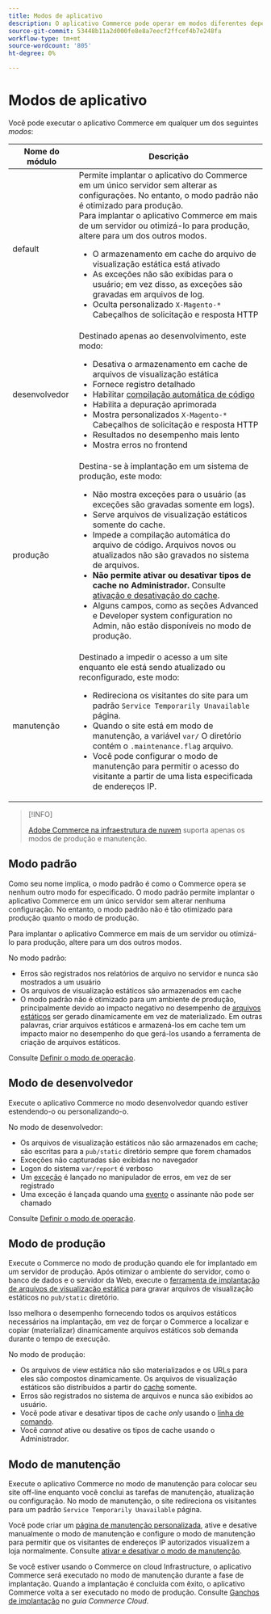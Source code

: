 ```yaml
---
title: Modos de aplicativo
description: O aplicativo Commerce pode operar em modos diferentes dependendo de suas necessidades. Exiba uma lista detalhada dos modos de aplicativo disponíveis.
source-git-commit: 53448b11a2d000fe8e8a7eecf2ffcef4b7e248fa
workflow-type: tm+mt
source-wordcount: '805'
ht-degree: 0%

---
```



# Modos de aplicativo

Você pode executar o aplicativo Commerce em qualquer um dos seguintes _modos_:

| Nome do módulo | Descrição |
| ----------- | ----------- |
| default | Permite implantar o aplicativo do Commerce em um único servidor sem alterar as configurações. No entanto, o modo padrão não é otimizado para produção.<br>Para implantar o aplicativo Commerce em mais de um servidor ou otimizá-lo para produção, altere para um dos outros modos.<ul><li>O armazenamento em cache do arquivo de visualização estática está ativado</li><li>As exceções não são exibidas para o usuário; em vez disso, as exceções são gravadas em arquivos de log.</li><li>Oculta personalizado `X-Magento-*` Cabeçalhos de solicitação e resposta HTTP</li></ul> |
| desenvolvedor | Destinado apenas ao desenvolvimento, este modo:<ul><li>Desativa o armazenamento em cache de arquivos de visualização estática</li><li>Fornece registro detalhado</li><li>Habilitar [compilação automática de código](../cli/code-compiler.md)</li><li>Habilita a depuração aprimorada</li><li>Mostra personalizados `X-Magento-*` Cabeçalhos de solicitação e resposta HTTP</li><li>Resultados no desempenho mais lento</li><li>Mostra erros no frontend</li></ul> |
| produção | Destina-se à implantação em um sistema de produção, este modo:<ul><li>Não mostra exceções para o usuário (as exceções são gravadas somente em logs).</li><li>Serve arquivos de visualização estáticos somente do cache.</li><li>Impede a compilação automática do arquivo de código. Arquivos novos ou atualizados não são gravados no sistema de arquivos.</li><li>**Não permite ativar ou desativar tipos de cache no Administrador.** Consulte [ativação e desativação do cache](../cli/manage-cache.md#enable-or-disable-cache-types).</li><li>Alguns campos, como as seções Advanced e Developer system configuration no Admin, não estão disponíveis no modo de produção.</li></ul> |
| manutenção | Destinado a impedir o acesso a um site enquanto ele está sendo atualizado ou reconfigurado, este modo:<ul><li>Redireciona os visitantes do site para um padrão `Service Temporarily Unavailable` página.</li><li>Quando o site está em modo de manutenção, a variável `var/` O diretório contém o `.maintenance.flag` arquivo.</li><li>Você pode configurar o modo de manutenção para permitir o acesso do visitante a partir de uma lista especificada de endereços IP.</li></ul> |

>[!INFO]
>
>[Adobe Commerce na infraestrutura de nuvem](https://devdocs.magento.com/cloud/bk-cloud.html) suporta apenas os modos de produção e manutenção.

## Modo padrão

Como seu nome implica, o modo padrão é como o Commerce opera se nenhum outro modo for especificado. O modo padrão permite implantar o aplicativo Commerce em um único servidor sem alterar nenhuma configuração. No entanto, o modo padrão não é tão otimizado para produção quanto o modo de produção.

Para implantar o aplicativo Commerce em mais de um servidor ou otimizá-lo para produção, altere para um dos outros modos.

No modo padrão:

- Erros são registrados nos relatórios de arquivo no servidor e nunca são mostrados a um usuário
- Os arquivos de visualização estáticos são armazenados em cache
- O modo padrão não é otimizado para um ambiente de produção, principalmente devido ao impacto negativo no desempenho de [arquivos estáticos](https://glossary.magento.com/static-files) ser gerado dinamicamente em vez de materializado. Em outras palavras, criar arquivos estáticos e armazená-los em cache tem um impacto maior no desempenho do que gerá-los usando a ferramenta de criação de arquivos estáticos.

Consulte [Definir o modo de operação](../cli/set-mode.md).

## Modo de desenvolvedor

Execute o aplicativo Commerce no modo desenvolvedor quando estiver estendendo-o ou personalizando-o.

No modo de desenvolvedor:

- Os arquivos de visualização estáticos não são armazenados em cache; são escritas para a `pub/static` diretório sempre que forem chamados
- Exceções não capturadas são exibidas no navegador
- Logon do sistema `var/report` é verboso
- Um [exceção](https://glossary.magento.com/exception) é lançado no manipulador de erros, em vez de ser registrado
- Uma exceção é lançada quando uma [evento](https://glossary.magento.com/event) o assinante não pode ser chamado

Consulte [Definir o modo de operação](../cli/set-mode.md).

## Modo de produção

Execute o Commerce no modo de produção quando ele for implantado em um servidor de produção. Após otimizar o ambiente do servidor, como o banco de dados e o servidor da Web, execute o [ferramenta de implantação de arquivos de visualização estática](../cli/static-view-file-deployment.md) para gravar arquivos de visualização estáticos no `pub/static` diretório.

Isso melhora o desempenho fornecendo todos os arquivos estáticos necessários na implantação, em vez de forçar o Commerce a localizar e copiar (materializar) dinamicamente arquivos estáticos sob demanda durante o tempo de execução.

No modo de produção:

- Os arquivos de view estática não são materializados e os URLs para eles são compostos dinamicamente. Os arquivos de visualização estáticos são distribuídos a partir do [cache](https://glossary.magento.com/cache) somente.
- Erros são registrados no sistema de arquivos e nunca são exibidos ao usuário.
- Você pode ativar e desativar tipos de cache _only_ usando o [linha de comando](../cli/manage-cache.md#config-cli-subcommands-cache-en).
- Você _cannot_ ative ou desative os tipos de cache usando o Administrador.

## Modo de manutenção

Execute o aplicativo Commerce no modo de manutenção para colocar seu site off-line enquanto você conclui as tarefas de manutenção, atualização ou configuração. No modo de manutenção, o site redireciona os visitantes para um padrão `Service Temporarily Unavailable` página.

Você pode criar um [página de manutenção personalizada](https://experienceleague.adobe.com/docs/commerce-operations/upgrade-guide/troubleshooting/maintenance-mode-options.html), ative e desative manualmente o modo de manutenção e configure o modo de manutenção para permitir que os visitantes de endereços IP autorizados visualizem a loja normalmente. Consulte [ativar e desativar o modo de manutenção](https://devdocs.magento.com/guides/v2.4/install-gde/install/cli/install-cli-subcommands-maint.html).

Se você estiver usando o Commerce on cloud Infrastructure, o aplicativo Commerce será executado no modo de manutenção durante a fase de implantação. Quando a implantação é concluída com êxito, o aplicativo Commerce volta a ser executado no modo de produção. Consulte [Ganchos de implantação](https://devdocs.magento.com/cloud/reference/discover-deploy.html#cloud-deploy-over-phases-hook) no _guia Commerce Cloud_.
